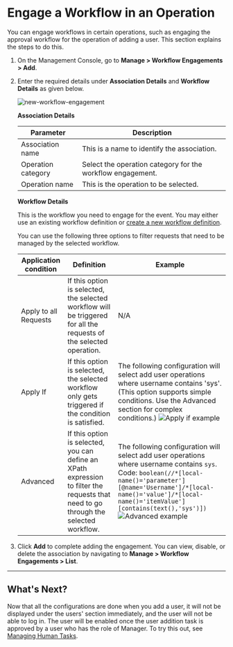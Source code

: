 # Engage a Workflow in an Operation

You can engage workflows in certain operations, such as engaging the approval workflow for the operation of adding a user. This section explains the steps to do this.

1. On the Management Console, go to **Manage > Workflow Engagements > Add**.
2. Enter the required details under **Association Details** and **Workflow Details** as given below.

    ![new-workflow-engagement]({{base_path}}/assets/img/guides/workflows/new-workflow-engagement.png)

    **Association Details**

    | Parameter | Description   |
    |-----------|---------------|
    | Association name  | This is a name to identify the association.   |
    | Operation category    | Select the operation category for the workflow engagement. |
    | Operation name    | This is the operation to be selected. |

    **Workflow Details**

    This is the workflow you need to engage for the event. You may either use an existing workflow definition or [create a new workflow definition]({{base_path}}/guides/workflows/add-a-new-workflow-definition).

    You can use the following three options to filter requests that need to be managed by the selected workflow.

    | Application condition | Definition    | Example   |
    |-----------------------|---------------|-----------|
    | Apply to all Requests | If this option is selected, the selected workflow will be triggered for all the requests of the selected operation.   | N/A   |
    | Apply If  | If this option is selected, the selected workflow only gets triggered if the condition is satisfied.  | The following configuration will select add user operations where username contains 'sys'. (This option supports simple conditions. Use the Advanced section for complex conditions.) ![Apply if example]({{base_path}}/assets/img/guides/workflows/apply-if.png)  |
    | Advanced  | If this option is selected, you can define an XPath expression to filter the requests that need to go through the selected workflow.  | The following configuration will select add user operations where username contains `sys`. Code: ```boolean(//*[local-name()='parameter'][@name='Username']/*[local-name()='value']/*[local-name()='itemValue'][contains(text(),'sys')])``` ![Advanced example]({{base_path}}/assets/img/guides/workflows/advanced-workflow.png)    |

3. Click **Add** to complete adding the engagement.
    You can view, disable, or delete the association by navigating to **Manage > Workflow Engagements > List**.  

---

## What's Next?

Now that all the configurations are done when you add a user, it will not be displayed under the users' section immediately, and the user will not be able to log in. The user will be enabled once the user addition task is approved by a user who has the role of Manager. To try this out, see [Managing Human Tasks]({{base_path}}/guides/workflows/manage-human-tasks).